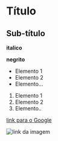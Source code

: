 # Título

## Sub-título

**italico**

**negrito**

- Elemento 1
- Elemento 2
- Elemento...

1) Elemento 1
2) Elemento 2
3) Elemento..

[link para o Google](https://www.google.com)

![link da imagem](https://www.gstatic.com/marketing-cms/assets/images/aa/d2/356851cc4224bc17a230a98e6000/chrome.webp=s48-fcrop64=1,00000000ffffffff-rw)